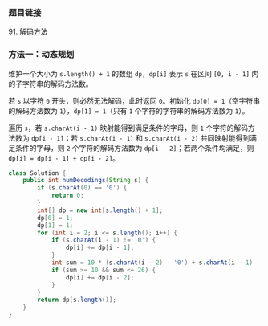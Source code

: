 ### 题目链接
[91. 解码方法](https://leetcode.cn/problems/decode-ways)

### 方法一：动态规划
维护一个大小为 `s.length() + 1` 的数组 `dp`，`dp[i]` 表示 `s` 在区间 `[0, i - 1]` 内的子字符串的解码方法数。

若 `s` 以字符 `0` 开头，则必然无法解码，此时返回 `0`。初始化 `dp[0] = 1`（空字符串的解码方法数为 `1`），`dp[1] = 1`（只有 `1` 个字符的字符串的解码方法数为 `1`）。

遍历 `s`，若 `s.charAt(i - 1)` 映射能得到满足条件的字母，则 `1` 个字符的解码方法数为 `dp[i - 1]`；若 `s.charAt(i - 1)` 和 `s.charAt(i - 2)` 共同映射能得到满足条件的字母，则 `2` 个字符的解码方法数为 `dp[i - 2]`；若两个条件均满足，则 `dp[i] = dp[i - 1] + dp[i - 2]`。

```Java
class Solution {
    public int numDecodings(String s) {
        if (s.charAt(0) == '0') {
            return 0;
        }
        int[] dp = new int[s.length() + 1];
        dp[0] = 1;
        dp[1] = 1;
        for (int i = 2; i <= s.length(); i++) {
            if (s.charAt(i - 1) != '0') {
                dp[i] += dp[i - 1];
            }
            int sum = 10 * (s.charAt(i - 2) - '0') + s.charAt(i - 1) - '0';
            if (sum >= 10 && sum <= 26) {
                dp[i] += dp[i - 2];
            }
        }
        return dp[s.length()];
    }
}
```